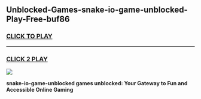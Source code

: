 
## Unblocked-Games-snake-io-game-unblocked-Play-Free-buf86
<h3>
<a href="https://premium76.site?title=snake-io-game-unblocked&ref=18A">CLICK TO PLAY</a></h3>
<hr>

<h3>
<a href="https://premium76.site?title=snake-io-game-unblocked&ref=18A">CLICK 2 PLAY</a>
  
</h3>

<a href="https://premium76.site?title=snake-io-game-unblocked&ref=18A"><img src="https://clearcache.store/games.png"></a>


**snake-io-game-unblocked games unblocked: Your Gateway to Fun and Accessible Online Gaming**
